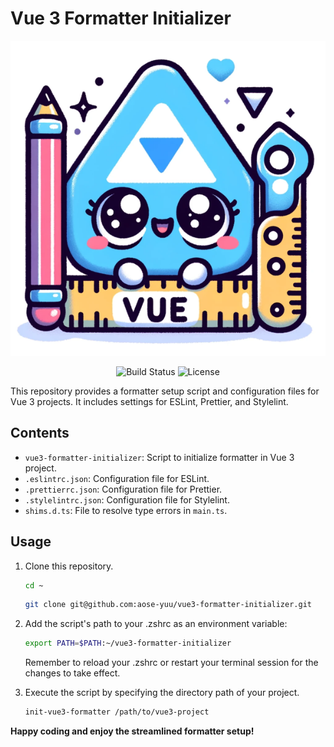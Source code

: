 # Vue 3 Formatter Initializer

<p align="center">
  <img src="./images/vue3_formatter_logo_resized.png" alt="Vue 3 Formatter Logo">
</p>

<p align="center">
  <img src="https://img.shields.io/badge/build-passing-brightgreen" alt="Build Status">
  <img src="https://img.shields.io/badge/license-MIT-blue" alt="License">
</p>

This repository provides a formatter setup script and configuration files for Vue 3 projects. It includes settings for ESLint, Prettier, and Stylelint.

## Contents

- `vue3-formatter-initializer`: Script to initialize formatter in Vue 3 project.
- `.eslintrc.json`: Configuration file for ESLint.
- `.prettierrc.json`: Configuration file for Prettier.
- `.stylelintrc.json`: Configuration file for Stylelint.
- `shims.d.ts`: File to resolve type errors in `main.ts`.

## Usage

1. Clone this repository.

   ```bash
   cd ~
   ```

   ```bash
   git clone git@github.com:aose-yuu/vue3-formatter-initializer.git
   ```

2. Add the script's path to your .zshrc as an environment variable:

   ```bash
   export PATH=$PATH:~/vue3-formatter-initializer
   ```

   Remember to reload your .zshrc or restart your terminal session for the changes to take effect.

3. Execute the script by specifying the directory path of your project.

   ```bash
   init-vue3-formatter /path/to/vue3-project
   ```

**Happy coding and enjoy the streamlined formatter setup!**
